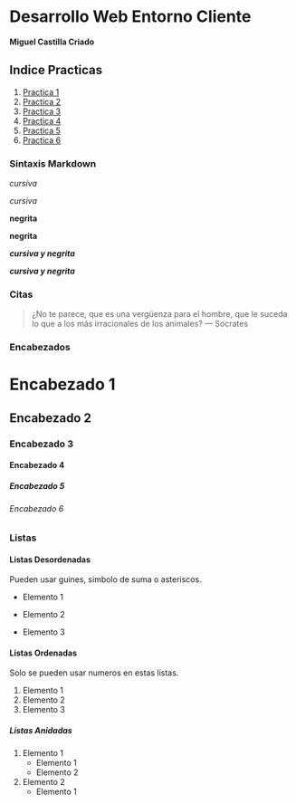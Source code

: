 # Desarrollo Web Entorno Cliente

**Miguel Castilla Criado**

## Indice Practicas
1. <a href='/Practicas/P1.md'>Practica 1</a> 
2. <a href= 'Practicas/P2.md'>Practica 2</a>
3. <a href= 'Practicas/P3.md'>Practica 3</a>
4. <a href= 'Practicas/P4.md'>Practica 4</a>
5. <a href= 'Practicas/P5/P5.md'>Practica 5</a>
6. <a href= 'Practicas/P6/README.md'>Practica 6</a>


### Sintaxis Markdown
*cursiva*

_cursiva_

**negrita**

__negrita__

***cursiva y negrita***

___cursiva y negrita___	

### Citas

> ¿No te parece, que es una vergüenza para el hombre, que le suceda lo que a los más irracionales de los animales? — Socrates

### Encabezados

# Encabezado 1
## Encabezado 2
### Encabezado 3
#### Encabezado 4
##### Encabezado 5
###### Encabezado 6



### Listas
#### Listas Desordenadas
Pueden usar guines, simbolo de suma o asteriscos.
- Elemento 1
+ Elemento 2
* Elemento 3

#### Listas Ordenadas
Solo se pueden usar numeros en estas listas.
1. Elemento 1
2. Elemento 2
3. Elemento 3

#####  Listas Anidadas
1. Elemento 1
    - Elemento 1
    + Elemento 2
2. Elemento 2
    * Elemento 1



